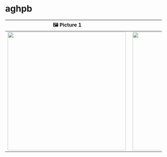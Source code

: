 # aghpb

| 🖼 Picture 1  | 🖼 Picture 2  |
| ------------- |:-------------:|
| <img align="left" src="https://user-images.githubusercontent.com/66202304/190892520-61c638e0-f431-4927-9784-17feb0e06f86.png" width="380"> | <img align="right" src="https://user-images.githubusercontent.com/66202304/190892619-ca836b54-5a4a-444e-8598-acf91035929b.png" width="380"> |
